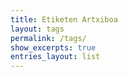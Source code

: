 ```yaml
---
title: Etiketen Artxiboa
layout: tags
permalink: /tags/
show_excerpts: true
entries_layout: list
---
```

